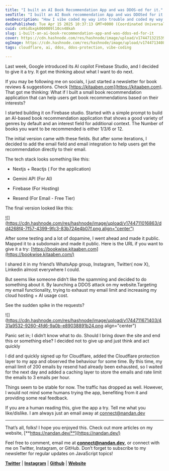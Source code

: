 ```yaml
---
title: "I built an AI Book Recommendation App and was DDOS-ed for it."
seoTitle: "I built an AI Book recommendation App and was DDOSed for it."
seoDescription: "How I vibe coded my way into trouble and coded my way out of it..!!"
datePublished: Tue Apr 15 2025 10:37:13 GMT+0000 (Coordinated Universal Time)
cuid: cm9idbxgk000009l10cn48kah
slug: i-built-an-ai-book-recommendation-app-and-was-ddos-ed-for-it
cover: https://cdn.hashnode.com/res/hashnode/image/upload/v1744713215395/d734f5ba-48fe-43da-a994-8232425c0fac.png
ogImage: https://cdn.hashnode.com/res/hashnode/image/upload/v1744713408843/6c06c7b4-b29f-4b81-8c91-a464bd06614a.png
tags: cloudflare, ai, ddos, ddos-protection, vibe-coding

---
```


Last week, Google introduced its AI copilot Firebase Studio, and I decided to give it a try. It got me thinking about what I want to do next.

If you may be following me on socials, I just started a newsletter for book reviews & suggestions. Check [https://kitaaben.com](https://kitaaben.com). That got me thinking: What if I built a small book recommendation application that can help users get book recommendations based on their interests?

I started building it on Firebase studio. Started with a simple prompt to build an AI-based book recommendation application that shows a good variety of genres by default and an interest field for additional context. The Number of books you want to be recommended is either 1/3/6 or 12.

The initial version came with these fields. But after some iterations, I decided to add the email field and email integration to help users get the recommendation directly to their email.

The tech stack looks something like this:

* Nextjs + Reactjs ( For the application)
    
* Gemini API (For AI)
    
* Firebase (For Hosting)
    
* Resend (For Email - Free Tier)
    

The final version looked like this:

[![](https://cdn.hashnode.com/res/hashnode/image/upload/v1744711016863/dd4268f4-7f57-4399-9fc3-83b724e4b07f.png align="center")](https://bookwise.kitaaben.com/)

After some testing and a lot of dopamine, I went ahead and made it public. Mapped it to a subdomain and made it public. Here is the URL if you want to give it a try: [https://bookwise.kitaaben.com](https://bookwise.kitaaben.com/)

I shared it in my friend’s WhatsApp group, Instagram, Twitter( now X), Linkedin almost everywhere I could.

But seems like someone didn’t like the spamming and decided to do something about it. By launching a DDOS attack on my website.Targeting my email functionality, trying to exhaust my email limit and increasing my cloud hosting + AI usage cost.

See the sudden spike in the requests?

![](https://cdn.hashnode.com/res/hashnode/image/upload/v1744711671403/431a9532-9260-4fd6-9a0b-e89038891b24.png align="center")

Panic set in; I didn’t know what to do. Should I bring down the site and end this or something else? I decided not to give up and just think and act quickly

I did and quickly signed up for Cloudflare, added the Cloudflare protection layer to my app and observed the behaviour for some time. By this time, my email limit of 200 emails by resend had already been exhausted, so I waited for the next day and added a caching layer to store the emails and rate limit the emails to 3 emails per hour.

Things seem to be stable for now. The traffic has dropped as well. However, I would not mind some humans trying the app, benefiting from it and providing some real feedback.

If you are a human reading this, give the app a try. Tell me what you like/dislike. I am always just an email away at [connect@nandan.dev](mailto:connect@nandan.dev)

---

That’s all, folks! I hope you enjoyed this. Check out more articles on my website, [**https://nandan.dev/**](https://nandan.dev/)

Feel free to comment, email me at [**connect@nandan.dev**](http://mailto:connect@nandan.dev/), or connect with me on Twitter, Instagram, or GitHub. Don’t forget to subscribe to my newsletter for regular updates on JavaScript topics!

[**Twitter**](https://twitter.com/_sirius93_) | [**Instagram**](https://www.instagram.com/nandandotdev) | [**Github**](https://github.com/sirius93) | [**Website**](https://nandan.dev/)